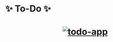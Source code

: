 # <strong>:sparkles: To-Do :sparkles:</strong>
<h1 align="center">
  <a href="https://ibb.co/jHqygZF"><img src="https://i.ibb.co/3kVpBYH/Screenshot-1.png" alt="todo-app" border="0"></a>
</h1>